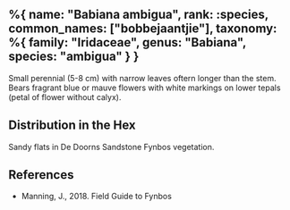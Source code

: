 %{
    name: "Babiana ambigua",
    rank: :species,
    common_names: ["bobbejaantjie"],
    taxonomy: %{
        family: "Iridaceae",
        genus: "Babiana",
        species: "ambigua"
    }
}
---

Small perennial (5-8 cm) with narrow leaves oftern longer than the stem. Bears fragrant blue or mauve flowers with white markings on lower tepals (petal of flower without calyx).

<!-- read more -->

## Distribution in the Hex

Sandy flats in De Doorns Sandstone Fynbos vegetation.

## References

* Manning, J., 2018. Field Guide to Fynbos